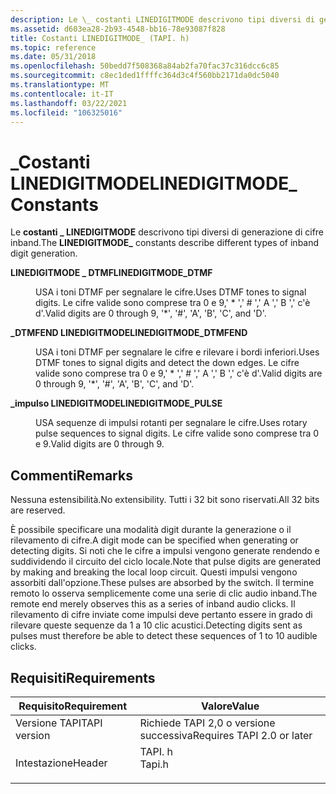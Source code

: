 ```yaml
---
description: Le \_ costanti LINEDIGITMODE descrivono tipi diversi di generazione di cifre inband.
ms.assetid: d603ea28-2b93-4548-bb16-78e93087f828
title: Costanti LINEDIGITMODE_ (TAPI. h)
ms.topic: reference
ms.date: 05/31/2018
ms.openlocfilehash: 50bedd7f508368a84ab2fa70fac37c316dcc6c85
ms.sourcegitcommit: c8ec1ded1ffffc364d3c4f560bb2171da0dc5040
ms.translationtype: MT
ms.contentlocale: it-IT
ms.lasthandoff: 03/22/2021
ms.locfileid: "106325016"
---
```

# <a name="linedigitmode_-constants"></a><span data-ttu-id="96c43-103">\_Costanti LINEDIGITMODE</span><span class="sxs-lookup"><span data-stu-id="96c43-103">LINEDIGITMODE\_ Constants</span></span>

<span data-ttu-id="96c43-104">Le **costanti \_ LINEDIGITMODE** descrivono tipi diversi di generazione di cifre inband.</span><span class="sxs-lookup"><span data-stu-id="96c43-104">The **LINEDIGITMODE\_** constants describe different types of inband digit generation.</span></span>

<dl> <dt>

<span data-ttu-id="96c43-105"><span id="LINEDIGITMODE_DTMF"></span><span id="linedigitmode_dtmf"></span>**LINEDIGITMODE \_ DTMF**</span><span class="sxs-lookup"><span data-stu-id="96c43-105"><span id="LINEDIGITMODE_DTMF"></span><span id="linedigitmode_dtmf"></span>**LINEDIGITMODE\_DTMF**</span></span>
</dt> <dd> <dl> <dt>



<span data-ttu-id="96c43-106">USA i toni DTMF per segnalare le cifre.</span><span class="sxs-lookup"><span data-stu-id="96c43-106">Uses DTMF tones to signal digits.</span></span> <span data-ttu-id="96c43-107">Le cifre valide sono comprese tra 0 e 9,' \* ',' \# ',' A ',' B ',' c'è d'.</span><span class="sxs-lookup"><span data-stu-id="96c43-107">Valid digits are 0 through 9, '\*', '\#', 'A', 'B', 'C', and 'D'.</span></span>


</dt> </dl> </dd> <dt>

<span data-ttu-id="96c43-108"><span id="LINEDIGITMODE_DTMFEND"></span><span id="linedigitmode_dtmfend"></span>**\_DTMFEND LINEDIGITMODE**</span><span class="sxs-lookup"><span data-stu-id="96c43-108"><span id="LINEDIGITMODE_DTMFEND"></span><span id="linedigitmode_dtmfend"></span>**LINEDIGITMODE\_DTMFEND**</span></span>
</dt> <dd> <dl> <dt>



<span data-ttu-id="96c43-109">USA i toni DTMF per segnalare le cifre e rilevare i bordi inferiori.</span><span class="sxs-lookup"><span data-stu-id="96c43-109">Uses DTMF tones to signal digits and detect the down edges.</span></span> <span data-ttu-id="96c43-110">Le cifre valide sono comprese tra 0 e 9,' \* ',' \# ',' A ',' B ',' c'è d'.</span><span class="sxs-lookup"><span data-stu-id="96c43-110">Valid digits are 0 through 9, '\*', '\#', 'A', 'B', 'C', and 'D'.</span></span>


</dt> </dl> </dd> <dt>

<span data-ttu-id="96c43-111"><span id="LINEDIGITMODE_PULSE"></span><span id="linedigitmode_pulse"></span>**\_impulso LINEDIGITMODE**</span><span class="sxs-lookup"><span data-stu-id="96c43-111"><span id="LINEDIGITMODE_PULSE"></span><span id="linedigitmode_pulse"></span>**LINEDIGITMODE\_PULSE**</span></span>
</dt> <dd> <dl> <dt>



<span data-ttu-id="96c43-112">USA sequenze di impulsi rotanti per segnalare le cifre.</span><span class="sxs-lookup"><span data-stu-id="96c43-112">Uses rotary pulse sequences to signal digits.</span></span> <span data-ttu-id="96c43-113">Le cifre valide sono comprese tra 0 e 9.</span><span class="sxs-lookup"><span data-stu-id="96c43-113">Valid digits are 0 through 9.</span></span>


</dt> </dl> </dd> </dl>

## <a name="remarks"></a><span data-ttu-id="96c43-114">Commenti</span><span class="sxs-lookup"><span data-stu-id="96c43-114">Remarks</span></span>

<span data-ttu-id="96c43-115">Nessuna estensibilità.</span><span class="sxs-lookup"><span data-stu-id="96c43-115">No extensibility.</span></span> <span data-ttu-id="96c43-116">Tutti i 32 bit sono riservati.</span><span class="sxs-lookup"><span data-stu-id="96c43-116">All 32 bits are reserved.</span></span>

<span data-ttu-id="96c43-117">È possibile specificare una modalità digit durante la generazione o il rilevamento di cifre.</span><span class="sxs-lookup"><span data-stu-id="96c43-117">A digit mode can be specified when generating or detecting digits.</span></span> <span data-ttu-id="96c43-118">Si noti che le cifre a impulsi vengono generate rendendo e suddividendo il circuito del ciclo locale.</span><span class="sxs-lookup"><span data-stu-id="96c43-118">Note that pulse digits are generated by making and breaking the local loop circuit.</span></span> <span data-ttu-id="96c43-119">Questi impulsi vengono assorbiti dall'opzione.</span><span class="sxs-lookup"><span data-stu-id="96c43-119">These pulses are absorbed by the switch.</span></span> <span data-ttu-id="96c43-120">Il termine remoto lo osserva semplicemente come una serie di clic audio inband.</span><span class="sxs-lookup"><span data-stu-id="96c43-120">The remote end merely observes this as a series of inband audio clicks.</span></span> <span data-ttu-id="96c43-121">Il rilevamento di cifre inviate come impulsi deve pertanto essere in grado di rilevare queste sequenze da 1 a 10 clic acustici.</span><span class="sxs-lookup"><span data-stu-id="96c43-121">Detecting digits sent as pulses must therefore be able to detect these sequences of 1 to 10 audible clicks.</span></span>

## <a name="requirements"></a><span data-ttu-id="96c43-122">Requisiti</span><span class="sxs-lookup"><span data-stu-id="96c43-122">Requirements</span></span>



| <span data-ttu-id="96c43-123">Requisito</span><span class="sxs-lookup"><span data-stu-id="96c43-123">Requirement</span></span> | <span data-ttu-id="96c43-124">Valore</span><span class="sxs-lookup"><span data-stu-id="96c43-124">Value</span></span> |
|-------------------------|-----------------------------------------------------------------------------------|
| <span data-ttu-id="96c43-125">Versione TAPI</span><span class="sxs-lookup"><span data-stu-id="96c43-125">TAPI version</span></span><br/> | <span data-ttu-id="96c43-126">Richiede TAPI 2,0 o versione successiva</span><span class="sxs-lookup"><span data-stu-id="96c43-126">Requires TAPI 2.0 or later</span></span><br/>                                             |
| <span data-ttu-id="96c43-127">Intestazione</span><span class="sxs-lookup"><span data-stu-id="96c43-127">Header</span></span><br/>       | <dl> <span data-ttu-id="96c43-128"><dt>TAPI. h</dt></span><span class="sxs-lookup"><span data-stu-id="96c43-128"><dt>Tapi.h</dt></span></span> </dl> |



 

 




